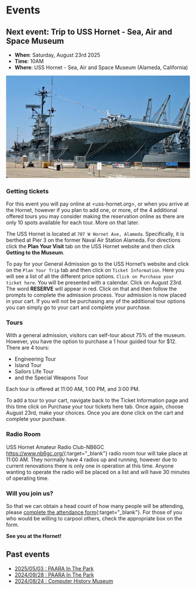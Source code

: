 # Events

## Next event: Trip to USS Hornet - Sea, Air and Space Museum

* **When**: Saturday, August 23rd 2025
* **Time**: 10AM
* **Where**: USS Hornet - Sea, Air and Space Museum (Alameda, California)

![USS_Hornet_Alameda_CA.jpg](/events/images/USS_Hornet_Alameda_CA.jpg)

### Getting tickets

For this event you will pay online at <uss-hornet.org>, or when you arrive at the Hornet, however if you plan to add one, or more, of the 4 additional offered tours you may consider making the reservation online as there are only 10 spots available for each tour.  More on that later.

The USS Hornet is located at `707 W Hornet Ave, Alameda`.  Specifically, it is berthed at Pier 3 on the former Naval Air Station Alameda.  For directions click the **Plan Your Visit** tab on the USS Hornet website and then click **Getting to the Museum**.

To pay for your General Admission go to the USS Hornet’s website and click on the `Plan Your Trip` tab and then click on `Ticket Information`.  Here you will see a list of all the different price options.  `Click on Purchase your ticket here`.  You will be presented with a calendar.  Click on August 23rd.  The word **RESERVE** will appear in red.  Click on that and then follow the prompts to complete the admission process.  Your admission is now placed in your cart.  If you will not be purchasing any of the additional tour options you can simply go to your cart and complete your purchase.

### Tours

With a general admission, visitors can self-tour about 75% of the museum.  However, you have the option to purchase a 1 hour guided tour for $12. There are 4 tours:

* Engineering Tour
* Island Tour
* Sailors Life Tour
* and the Special Weapons Tour

Each tour is offered at 11:00 AM, 1:00 PM, and 3:00 PM.

To add a tour to your cart, navigate back to the Ticket Information page and this time click on Purchase your tour tickets here tab.  Once again, choose August 23rd, make your choices.  Once you are done click on the cart and complete your purchase.

### Radio Room

USS Hornet Amateur Radio Club-NB6GC <https://www.nb6gc.org/>{:target="_blank"} radio room tour will take place at 11:00 AM.  They normally have 4 radios up and running, however due to current renovations there is only one in operation at this time.  Anyone wanting to operate the radio will be placed on a list and will have 30 minutes of operating time.

### Will you join us?

So that we can obtain a head count of how many people will be attending, please [complete the attendance form](https://forms.gle/Ju1QyAf3w6MSEzYe9){:target="_blank"}.  For those of you who would be willing to carpool others, check the appropriate box on the form.

**See you at the Hornet!**

## Past events

* [2025/05/03 : PAARA In The Park](/events/20250503.html)
* [2024/09/28 : PAARA In The Park](events/20240928.html)
* [2024/08/24 : Computer History Museum](events/20240824.html)
